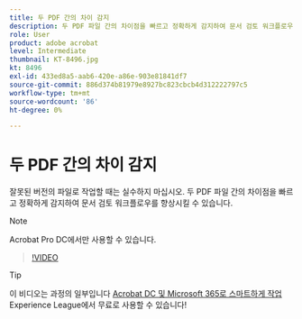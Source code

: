 ```yaml
---
title: 두 PDF 간의 차이 감지
description: 두 PDF 파일 간의 차이점을 빠르고 정확하게 감지하여 문서 검토 워크플로우를 향상시킵니다
role: User
product: adobe acrobat
level: Intermediate
thumbnail: KT-8496.jpg
kt: 8496
exl-id: 433ed8a5-aab6-420e-a86e-903e81841df7
source-git-commit: 886d374b81979e8927bc823cbcb4d312222797c5
workflow-type: tm+mt
source-wordcount: '86'
ht-degree: 0%

---
```


# 두 PDF 간의 차이 감지

잘못된 버전의 파일로 작업할 때는 실수하지 마십시오. 두 PDF 파일 간의 차이점을 빠르고 정확하게 감지하여 문서 검토 워크플로우를 향상시킬 수 있습니다.

>[!NOTE]
>
>Acrobat Pro DC에서만 사용할 수 있습니다.

>[!VIDEO](https://video.tv.adobe.com/v/337211?hidetitle=true)

>[!TIP]
>
>이 비디오는 과정의 일부입니다 [Acrobat DC 및 Microsoft 365로 스마트하게 작업](https://experienceleague.adobe.com/?recommended=Acrobat-U-1-2021.microsoft365) Experience League에서 무료로 사용할 수 있습니다!
